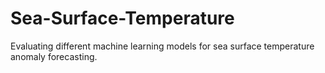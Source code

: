 # Sea-Surface-Temperature
Evaluating different machine learning models for sea surface temperature anomaly forecasting.

